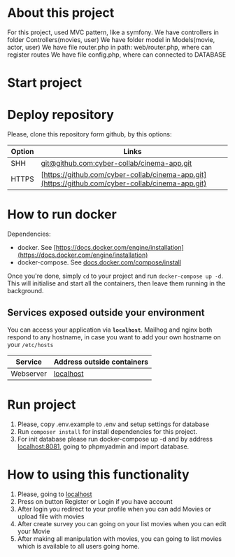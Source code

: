 **About this project**
==================================

For this project, used MVC pattern, like a symfony.
We have controllers in folder Controllers(movies, user)
We have folder model in Models(movie, actor, user)
We have file router.php in path: web/router.php, where can register routes
We have file config.php, where can connected to DATABASE

Start project
==================================

# Deploy repository #

Please, clone this repository form github, by this options:

Option|Links
-------|--------------------------
SHH|[git@github.com:cyber-collab/cinema-app.git](git@github.com:cyber-collab/cinema-app.git)
HTTPS|[https://github.com/cyber-collab/cinema-app.git](https://github.com/cyber-collab/cinema-app.git)

# How to run docker #

Dependencies:

* docker. See [https://docs.docker.com/engine/installation](https://docs.docker.com/engine/installation)
* docker-compose. See [docs.docker.com/compose/install](https://docs.docker.com/compose/install/)

Once you're done, simply `cd` to your project and run `docker-compose up -d`. This will initialise and start all the
containers, then leave them running in the background.

## Services exposed outside your environment ##

You can access your application via **`localhost`**. Mailhog and nginx both respond to any hostname, in case you want to
add your own hostname on your `/etc/hosts`

Service|Address outside containers
-------|--------------------------
Webserver|[localhost](http://localhost)

# Run project #

1. Please, copy .env.example to .env and setup settings for database
2. Run `composer install` for install dependencies for this project.
3. For init database please run docker-compose up -d and by address [localhost:8081](http://localhost:8081/index.php?route=/database/import&db=database), going to phpmyadmin and import database.

# How to using this functionality #

1. Please, going to [localhost](http://localhost)
2. Press on button Register or Login if you have account
3. After login you redirect to your profile when you can add Movies or upload file with movies
4. After create survey you can going on your list movies when you can edit your Movie
5. After making all manipulation with movies, you can going to list movies which is available to all users going home.
